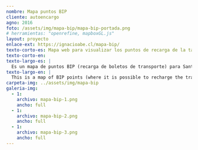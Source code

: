 ```yaml
---
nombre: Mapa puntos BIP
cliente: autoencargo
agno: 2016
foto: /assets/img/mapa-bip/mapa-bip-portada.png
# herramientas: "openrefine, mapboxGL.js"
layout: proyecto
enlace-ext: https://ignacioabe.cl/mapa-bip/
texto-corto-es: Mapa web para visualizar los puntos de recarga de la tarjeta BIP en Santiago, a falta de una alternativa oficial.
texto-corto-en:
texto-largo-es: |
  Es un mapa de puntos BIP (recarga de boletos de transporte) para Santiago, ya que la [alternativa oficial](https://www.tarjetabip.cl/donde-puedo-cargar.php) no tiene mapas y sólo llega a un nivel de detalle por comuna, sin que el usuario pueda buscar el punto más cercano a su ubicación.
texto-largo-en: |
  This is a map of BIP points (where it is possible to recharge the transport card) Santiago, as the [official version](https://www.tarjetabip.cl/donde-puedo-cargar.php) does not have maps and only reaches to a municipal detail level, without allowing the user to actually search for a point close to his location.
carpeta-img: ../assets/img/mapa-bip
galeria-img:
  - 1:
    archivo: mapa-bip-1.png
    ancho: full
  - 1:
    archivo: mapa-bip-2.png
    ancho: full
  - 1:
    archivo: mapa-bip-3.png
    ancho: full
---
```


